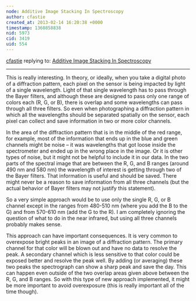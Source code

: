 ```yaml
---
node: Additive Image Stacking In Spectroscopy
author: cfastie
created_at: 2013-02-14 16:20:38 +0000
timestamp: 1360858838
nid: 5973
cid: 3419
uid: 554
---
```




[cfastie](../profile/cfastie) replying to: [Additive Image Stacking In Spectroscopy](../notes/ulao2/2-13-2013/additive-image-stacking-spectroscopy)

----
This is really interesting. In theory, or ideally, when you take a digital photo of a diffraction pattern, each pixel on the sensor is being impacted by light of a single wavelength. Light of that single wavelength has to pass through the Bayer filters, and although these are designed to pass only one range of colors each (R, G, or B), there is overlap and some wavelengths can pass through all three filters. So even when photographing a diffraction pattern in which all the wavelengths should be separated spatially on the sensor, each pixel can collect and save information in two or more color channels. 

In the area of the diffraction pattern that is in the middle of the red range, for example, most of the information that ends up in the blue and green channels might be noise – it was wavelengths that got loose inside the spectrometer and ended up in the wrong place in the image. Or it is other types of noise, but it might not be helpful to include it in our data. In the two parts of the spectral image that are between the R, G, and B ranges (around 490 nm and 580 nm) the wavelength of interest is getting through two of the  Bayer filters. That information is useful and should be saved. There might never be a reason to save information from all three channels (but the actual behavior of Bayer filters may not justify this statement).

So a very simple approach would be to use only the single R, G, or B channel except in the ranges from 480-510 nm (where you add the B to the G) and from 570-610 nm (add the G to the R). I am completely ignoring the question of what to do in the near infrared, but using all three channels probably makes sense.

This approach can have important consequences. It is very common to overexpose bright peaks in an image of a diffraction pattern. The primary channel for that color will be blown out and have no data to resolve the peak. A secondary channel which is less sensitive to that color could be exposed better and resolve the peak well. By adding (or averaging) these two peaks the spectrograph can show a sharp peak and save the day. This can happen even outside of the two overlap areas given above between the R, G, and B ranges. So with this type of new approach implemented, it might be more important to avoid overexposure (this is really important all of the time though).
